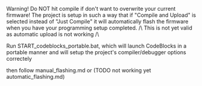 Warning! Do NOT hit compile if don't want to overwrite your current firmware! The project is setup in such a way that if
"Compile and Upload" is selected instead of "Just Compile" it will automatically flash the firmware when you have your programming setup completed.
/\ This is not yet valid as automatic upload is not working /\


Run START_codeblocks_portable.bat, 
	which will launch CodeBlocks in a portable manner
	and will setup the project's compiler/debugger options correctely

then follow manual_flashing.md or (TODO not working yet automatic_flashing.md)